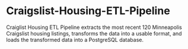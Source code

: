 # Craigslist-Housing-ETL-Pipeline

Craiglist Housing ETL Pipeline extracts the most recent 120 Minneapolis Craigslist housing listings, transforms the data into a usable format, and loads the transformed data into a PostgreSQL database.

